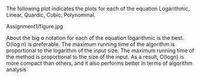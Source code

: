 The following plot indicates the plots for each of the equation Logarithmic, Linear, Quardic, Cubic, Polynominal. 

Assignment1/figure.jpg

About the big o notation for each of the equation logarithmic is the best. O(log n) is preferable. The maximum running time of the algorithm is proportional to the logarithm of the input size. The maximum running time of the method is proportional to the size of the input. As a result, O(logn) is more compact than others, and it also performs better in terms of algorithm analysis.
